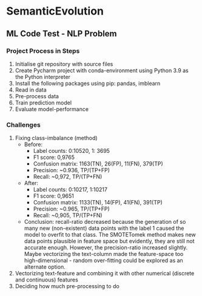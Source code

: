 # SemanticEvolution
## ML Code Test - NLP Problem

### Project Process in Steps
1. Initialise git repository with source files
2. Create Pycharm project with conda-environment using Python 3.9 as the Python interpreter
3. Install the following packages using pip: pandas, imblearn
4. Read in data
5. Pre-process data
6. Train prediction model
5. Evaluate model-performance

### Challenges
1. Fixing class-imbalance (method)
   - Before:
      - Label counts: 0:10520, 1: 3695
      - F1 score: 0,9765
      - Confusion matrix: 1163(TN), 26(FP), 11(FN), 379(TP)
      - Precision: ~0.936, TP/(TP+FP)
      - Recall: ~0,972, TP/(TP+FN)
   - After:
      - Label counts: 0:10217, 1:10217
      - F1 score: 0,9651
      - Confusion matrix: 1133(TN), 14(FP), 41(FN), 391(TP)
      - Precision: ~0.965, TP/(TP+FP)
      - Recall: ~0,905, TP/(TP+FN)
   - Conclusion: recall-ratio decreased because the generation of so many
     new (non-existent) data points with the label 1 caused the model
     to overfit to that class. The SMOTETomek method makes new data points
     plausible in feature space but evidently, they are still not accurate enough.
     However, the precision-ratio increased slightly. Maybe vectorizing the text-column
     made the feature-space too high-dimensional - random over-fitting could be explored
     as an alternate option.
2. Vectorizing text-feature and combining it with other numerical (discrete and continuous) features
3. Deciding how much pre-processing to do